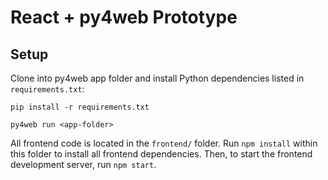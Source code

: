 # React + py4web Prototype

## Setup

Clone into py4web app folder and install Python dependencies listed in `requirements.txt`:

`pip install -r requirements.txt`

`py4web run <app-folder>`


All frontend code is located in the `frontend/` folder. 
Run `npm install` within this folder to install all frontend dependencies.
Then, to start the frontend development server, run `npm start`.



